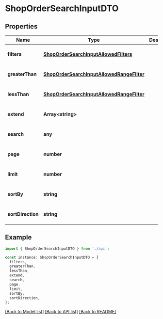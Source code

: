 # ShopOrderSearchInputDTO

## Properties

| Name              | Type                                                                                    | Description | Notes                             |
| ----------------- | --------------------------------------------------------------------------------------- | ----------- | --------------------------------- |
| **filters**       | [**ShopOrderSearchInputAllowedFilters**](ShopOrderSearchInputAllowedFilters.md)         |             | [optional] [default to undefined] |
| **greaterThan**   | [**ShopOrderSearchInputAllowedRangeFilter**](ShopOrderSearchInputAllowedRangeFilter.md) |             | [optional] [default to undefined] |
| **lessThan**      | [**ShopOrderSearchInputAllowedRangeFilter**](ShopOrderSearchInputAllowedRangeFilter.md) |             | [optional] [default to undefined] |
| **extend**        | **Array&lt;string&gt;**                                                                 |             | [optional] [default to undefined] |
| **search**        | **any**                                                                                 |             | [optional] [default to undefined] |
| **page**          | **number**                                                                              |             | [optional] [default to undefined] |
| **limit**         | **number**                                                                              |             | [optional] [default to undefined] |
| **sortBy**        | **string**                                                                              |             | [optional] [default to undefined] |
| **sortDirection** | **string**                                                                              |             | [optional] [default to undefined] |

## Example

```typescript
import { ShopOrderSearchInputDTO } from './api';

const instance: ShopOrderSearchInputDTO = {
  filters,
  greaterThan,
  lessThan,
  extend,
  search,
  page,
  limit,
  sortBy,
  sortDirection,
};
```

[[Back to Model list]](../README.md#documentation-for-models) [[Back to API list]](../README.md#documentation-for-api-endpoints) [[Back to README]](../README.md)
